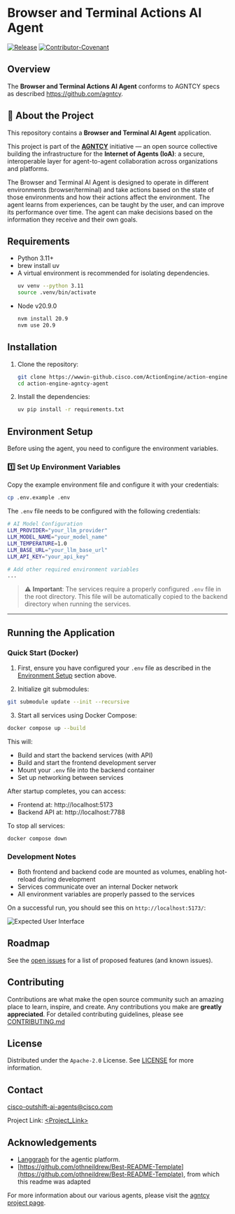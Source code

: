 # Browser and Terminal Actions AI Agent

[![Release](https://img.shields.io/github/v/release/agntcy/repo-template?display_name=tag)](CHANGELOG.md)
[![Contributor-Covenant](https://img.shields.io/badge/Contributor%20Covenant-2.1-fbab2c.svg)](CODE_OF_CONDUCT.md)

## Overview

The **Browser and Terminal Actions AI Agent** conforms to AGNTCY specs as described https://github.com/agntcy.

## **📌 About the Project**

This repository contains a **Browser and Terminal AI Agent** application.

This project is part of the [**AGNTCY**](https://docs.agntcy.org/pages/introduction.html) initiative — an open source collective building the infrastructure for the **Internet of Agents (IoA)**: a secure, interoperable layer for agent-to-agent collaboration across organizations and platforms.

The Browser and Terminal AI Agent is designed to operate in different environments (browser/terminal) and take actions based on the state of those environments and how their actions affect the environment.
The agent learns from experiences, can be taught by the user, and can improve its performance over time. The agent can make decisions based on the information they receive and their own goals.

## Requirements

- Python 3.11+
- brew install uv
- A virtual environment is recommended for isolating dependencies.
  ```bash
  uv venv --python 3.11
  source .venv/bin/activate
  ```
- Node v20.9.0
  ```bash
  nvm install 20.9
  nvm use 20.9
  ```

## Installation

1. Clone the repository:

   ```bash
   git clone https://wwwin-github.cisco.com/ActionEngine/action-engine-agntcy-agent
   cd action-engine-agntcy-agent
   ```

2. Install the dependencies:

   ```bash
   uv pip install -r requirements.txt
   ```

## Environment Setup

Before using the agent, you need to configure the environment variables.

### **1️⃣ Set Up Environment Variables**

Copy the example environment file and configure it with your credentials:

```bash
cp .env.example .env
```

The `.env` file needs to be configured with the following credentials:

```bash
# AI Model Configuration
LLM_PROVIDER="your_llm_provider"
LLM_MODEL_NAME="your_model_name"
LLM_TEMPERATURE=1.0
LLM_BASE_URL="your_llm_base_url"
LLM_API_KEY="your_api_key"

# Add other required environment variables
...
```

> ⚠️ **Important**: The services require a properly configured `.env` file in the root directory.
> This file will be automatically copied to the backend directory when running the services.

---

## Running the Application

### Quick Start (Docker)

1. First, ensure you have configured your `.env` file as described in the [Environment Setup](#environment-setup) section above.

2. Initialize git submodules:

```bash
git submodule update --init --recursive
```

3. Start all services using Docker Compose:

```bash
docker compose up --build
```

This will:

- Build and start the backend services (with API)
- Build and start the frontend development server
- Mount your `.env` file into the backend container
- Set up networking between services

After startup completes, you can access:

- Frontend at: http://localhost:5173
- Backend API at: http://localhost:7788

To stop all services:

```bash
docker compose down
```

### Development Notes

- Both frontend and backend code are mounted as volumes, enabling hot-reload during development
- Services communicate over an internal Docker network
- All environment variables are properly passed to the services

On a successful run, you should see this on `http://localhost:5173/`:

![Expected User Interface](expected_output.png)

## Roadmap

See the [open issues](Project_issues_link) for a list
of proposed features (and known issues).

## Contributing

Contributions are what make the open source community such an amazing place to
learn, inspire, and create. Any contributions you make are **greatly
appreciated**. For detailed contributing guidelines, please see
[CONTRIBUTING.md](CONTRIBUTING.md)

## License

Distributed under the `Apache-2.0` License. See [LICENSE](LICENSE) for more
information.

## Contact

[cisco-outshift-ai-agents@cisco.com](mailto:cisco-outshift-ai-agents@cisco.com)

Project Link:
[<Project_Link>](Project_Link)

## Acknowledgements

- [Langgraph](https://github.com/langchain-ai/langgraph) for the agentic platform.
- [https://github.com/othneildrew/Best-README-Template](https://github.com/othneildrew/Best-README-Template), from which this readme was adapted

For more information about our various agents, please visit the [agntcy project page](https://github.com/agntcy).
